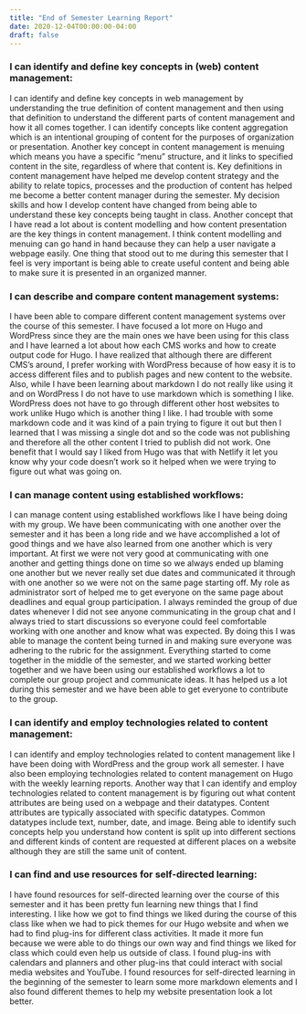 ```yaml
---
title: "End of Semester Learning Report"
date: 2020-12-04T00:00:00-04:00
draft: false
---
```

### I can identify and define key concepts in (web) content management:
I can identify and define key concepts in web management by understanding the true definition of content management and then using that definition to understand the different parts of content management and how it all comes together. I can identify concepts like content aggregation which is an intentional grouping of content for the purposes of organization or presentation. Another key concept in content management is menuing which means you have a specific “menu” structure, and it links to specified content in the site, regardless of where that content is. Key definitions in content management have helped me develop content strategy and the ability to relate topics, processes and the production of content has helped me become a better content manager during the semester. My decision skills and how I develop content have changed from being able to understand these key concepts being taught in class. Another concept that I have read a lot about is content modelling and how content presentation are the key things in content management. I think content modelling and menuing can go hand in hand because they can help a user navigate a webpage easily.  One thing that stood out to me during this semester that I feel is very important is being able to create useful content and being able to make sure it is presented in an organized manner. 
### I can describe and compare content management systems:
I have been able to compare different content management systems over the course of this semester. I have focused a lot more on Hugo and WordPress since they are the main ones we have been using for this class and I have learned a lot about how each CMS works and how to create output code for Hugo. I have realized that although there are different CMS’s around, I prefer working with WordPress because of how easy it is to access different files and to publish pages and new content to the website. Also, while I have been learning about markdown I do not really like using it and on WordPress I do not have to use markdown which is something I like. WordPress does not have to go through different other host websites to work unlike Hugo which is another thing I like. I had trouble with some markdown code and it was kind of a pain trying to figure it out but then I learned that I was missing a single dot and so the code was not publishing and therefore all the other content I tried to publish did not work. One benefit that I would say I liked from Hugo was that with Netlify it let you know why your code doesn’t work so it helped when we were trying to figure out what was going on.
### I can manage content using established workflows:
I can manage content using established workflows like I have being doing with my group. We have been communicating with one another over the semester and it has been a long ride and we have accomplished a lot of good things and we have also learned from one another which is very important. At first we were not very good at communicating with one another and getting things done on time so we always ended up blaming one another but we never really set due dates and communicated it through with one another so we were not on the same page starting off. My role as administrator sort of helped me to get everyone on the same page about deadlines and equal group participation. I always reminded the group of due dates whenever I did not see anyone communicating in the group chat and I always tried to start discussions so everyone could feel comfortable working with one another and know what was expected. By doing this I was able to manage the content being turned in and making sure everyone was adhering to the rubric for the assignment. Everything started to come together in the middle of the semester, and we started working better together and we have been using our established workflows a lot to complete our group project and communicate ideas. It has helped us a lot during this semester and we have been able to get everyone to contribute to the group. 
### I can identify and employ technologies related to content management:
I can identify and employ technologies related to content management like I have been doing with WordPress and the group work all semester. I have also been employing technologies related to content management on Hugo with the weekly learning reports. Another way that I can identify and employ technologies related to content management is by figuring out what content attributes are being used on a webpage and their datatypes. Content attributes are typically associated with specific datatypes. Common datatypes include text, number, date, and image. Being able to identify such concepts help you understand how content is split up into different sections and different kinds of content are requested at different places on a website although they are still the same unit of content. 
### I can find and use resources for self-directed learning:
I have found resources for self-directed learning over the course of this semester and it has been pretty fun learning new things that I find interesting. I like how we got to find things we liked during the course of this class like when we had to pick themes for our Hugo website and when we had to find plug-ins for different class activities. It made it more fun because we were able to do things our own way and find things we liked for class which could even help us outside of class. I found plug-ins with calendars and planners and other plug-ins that could interact with social media websites and YouTube. I found resources for self-directed learning in the beginning of the semester to learn some more markdown elements and I also found different themes to help my website presentation look a lot better.

